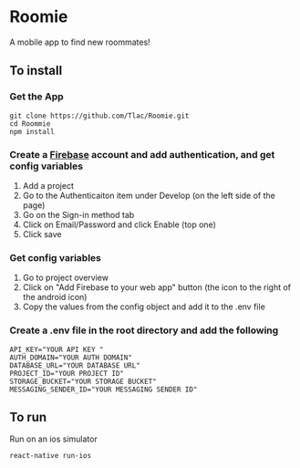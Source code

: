 # Roomie
A mobile app to find new roommates!

## To install 

### Get the App
```
git clone https://github.com/Tlac/Roomie.git
cd Roommie
npm install
```

### Create a [Firebase](https://firebase.google.com/) account and add authentication, and get config variables 
1. Add a project
2. Go to the Authenticaiton item under Develop (on the left side of the page)
3. Go on the Sign-in method tab
4. Click on Email/Password and click Enable (top one)
5. Click save

### Get config variables 
1. Go to project overview
2. Click on "Add Firebase to your web app" button (the icon to the right of the android icon)
3. Copy the values from the config object and add it to the .env file

### Create a .env file in the root directory and add the following
```
API_KEY="YOUR API KEY "
AUTH_DOMAIN="YOUR AUTH DOMAIN"
DATABASE_URL="YOUR DATABASE URL"
PROJECT_ID="YOUR PROJECT ID"
STORAGE_BUCKET="YOUR STORAGE BUCKET"
MESSAGING_SENDER_ID="YOUR MESSAGING SENDER ID"
```

## To run
Run on an ios simulator
```
react-native run-ios
``` 
